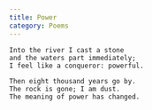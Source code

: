 ```yaml
---
title: Power
category: Poems
---
```


    Into the river I cast a stone
    and the waters part immediately;
    I feel like a conqueror: powerful.

    Then eight thousand years go by.
    The rock is gone; I am dust.
    The meaning of power has changed.


